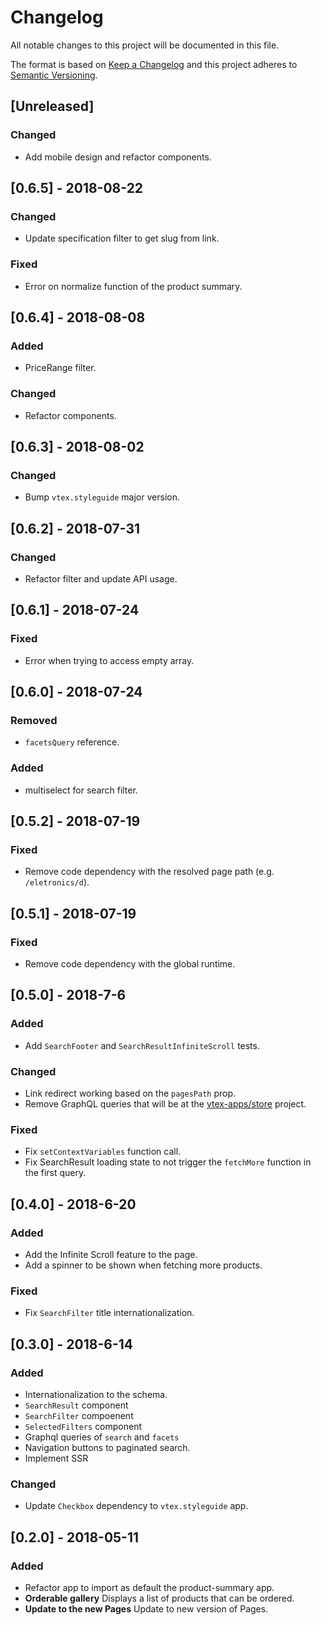 # Changelog

All notable changes to this project will be documented in this file.

The format is based on [Keep a Changelog](http://keepachangelog.com/en/1.0.0/)
and this project adheres to [Semantic Versioning](http://semver.org/spec/v2.0.0.html).

## [Unreleased]
### Changed
- Add mobile design and refactor components.

## [0.6.5] - 2018-08-22
### Changed
- Update specification filter to get slug from link.

### Fixed
- Error on normalize function of the product summary.

## [0.6.4] - 2018-08-08
### Added
- PriceRange filter.

### Changed
- Refactor components.

## [0.6.3] - 2018-08-02
### Changed
- Bump `vtex.styleguide` major version.

## [0.6.2] - 2018-07-31
### Changed
- Refactor filter and update API usage.

## [0.6.1] - 2018-07-24
### Fixed
- Error when trying to access empty array.

## [0.6.0] - 2018-07-24
### Removed
- `facetsQuery` reference.

### Added
- multiselect for search filter.

## [0.5.2] - 2018-07-19
### Fixed
- Remove code dependency with the resolved page path (e.g. `/eletronics/d`).

## [0.5.1] - 2018-07-19
### Fixed
- Remove code dependency with the global runtime.

## [0.5.0] - 2018-7-6
### Added
- Add `SearchFooter` and `SearchResultInfiniteScroll` tests.

### Changed
- Link redirect working based on the `pagesPath` prop.
- Remove GraphQL queries that will be at the [vtex-apps/store](https://github.com/vtex-apps/store/pull/18) project.

### Fixed
- Fix `setContextVariables` function call.
- Fix SearchResult loading state to not trigger the `fetchMore` function in the first query.

## [0.4.0] - 2018-6-20
### Added
- Add the Infinite Scroll feature to the page.
- Add a spinner to be shown when fetching more products.

### Fixed
- Fix `SearchFilter` title internationalization.

## [0.3.0] - 2018-6-14
### Added
- Internationalization to the schema.
- `SearchResult` component
- `SearchFilter` compoenent
- `SelectedFilters` component
- Graphql queries of `search` and `facets`
- Navigation buttons to paginated search.
- Implement SSR

### Changed
- Update `Checkbox` dependency to `vtex.styleguide` app.

## [0.2.0] - 2018-05-11
### Added
- Refactor app to import as default the product-summary app. 
- **Orderable gallery** Displays a list of products that can be ordered.
- **Update to the new Pages** Update to new version of Pages.
